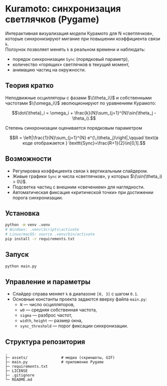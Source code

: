 # Kuramoto: синхронизация светлячков (Pygame)

Интерактивная визуализация модели Курамото для N «светлячков», которые синхронизируют мигание при повышении коэффициента связи `k`.  
Ползунок позволяет менять `k` в реальном времени и наблюдать:
- порядок синхронизации `Sync` (порядковый параметр),
- количество «горящих» светлячков в текущий момент,
- анимацию частиц на окружности.


## Теория кратко
Неподвижные осцилляторы с фазами $\(\theta_i\)$ и собственными частотами $\(\omega_i\)$ эволюционируют по уравнениям Курамото:

$$\dot{\theta}_i = \omega_i + \frac{k}{N}\sum_{j=1}^{N}\sin(\theta_j - \theta_i).$$


Степень синхронизации оценивается порядковым параметром



$$R = \left|\frac{1}{N}\sum_{j=1}^{N} e^{\,i\theta_j}\right|,\qquad \text{в коде отображается } \texttt{Sync}=\frac{R+1}{2}\in[0,1].$$

## Возможности
- Регулировка коэффициента связи `k` вертикальным слайдером.
- Живые графики `Sync` и числа «светлячков», у которых $\(\sin(\theta_i) > 0\)$.
- Подсветка частиц с внешним «свечением» для наглядности.
- Автоматическая фиксация «критической точки» при достижении порога синхронизации.

## Установка
```bash
python -m venv .venv
# Windows: .venv\Scripts\activate
# Linux/macOS: source .venv/bin/activate
pip install -r requirements.txt
```

## Запуск
```bash
python main.py
```

## Управление и параметры
- Слайдер справа меняет `k` в диапазоне `[0, 3]` с шагом `0.1`.
- Основные константы проекта задаются вверху файла `main.py`:
  - `N` — число осцилляторов,
  - `w0` — средняя собственная частота,
  - `sigma` — разброс частот,
  - `width`, `height` — размер окна,
  - `sync_threshold` — порог фиксации синхронизации.

## Структура репозитория
```
.
├─ assets/               # медиа (скриншоты, GIF)
├─ main.py               # приложение Pygame
├─ requirements.txt
├─ LICENSE
├─ .gitignore
└─ README.md
```

